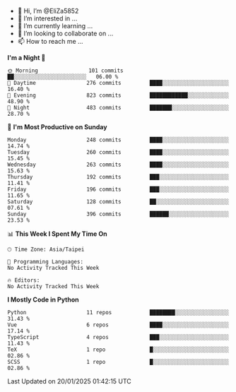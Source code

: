 - 👋 Hi, I’m @EliZa5852
- 👀 I’m interested in ...
- 🌱 I’m currently learning ...
- 💞️ I’m looking to collaborate on ...
- 📫 How to reach me ...

<!--START_SECTION:waka-->
**I'm a Night 🦉** 

```text
🌞 Morning                101 commits         ██░░░░░░░░░░░░░░░░░░░░░░░   06.00 % 
🌆 Daytime                276 commits         ████░░░░░░░░░░░░░░░░░░░░░   16.40 % 
🌃 Evening                823 commits         ████████████░░░░░░░░░░░░░   48.90 % 
🌙 Night                  483 commits         ███████░░░░░░░░░░░░░░░░░░   28.70 % 
```
📅 **I'm Most Productive on Sunday** 

```text
Monday                   248 commits         ████░░░░░░░░░░░░░░░░░░░░░   14.74 % 
Tuesday                  260 commits         ████░░░░░░░░░░░░░░░░░░░░░   15.45 % 
Wednesday                263 commits         ████░░░░░░░░░░░░░░░░░░░░░   15.63 % 
Thursday                 192 commits         ███░░░░░░░░░░░░░░░░░░░░░░   11.41 % 
Friday                   196 commits         ███░░░░░░░░░░░░░░░░░░░░░░   11.65 % 
Saturday                 128 commits         ██░░░░░░░░░░░░░░░░░░░░░░░   07.61 % 
Sunday                   396 commits         ██████░░░░░░░░░░░░░░░░░░░   23.53 % 
```


📊 **This Week I Spent My Time On** 

```text
🕑︎ Time Zone: Asia/Taipei

💬 Programming Languages: 
No Activity Tracked This Week

🔥 Editors: 
No Activity Tracked This Week
```

**I Mostly Code in Python** 

```text
Python                   11 repos            ████████░░░░░░░░░░░░░░░░░   31.43 % 
Vue                      6 repos             ████░░░░░░░░░░░░░░░░░░░░░   17.14 % 
TypeScript               4 repos             ███░░░░░░░░░░░░░░░░░░░░░░   11.43 % 
TeX                      1 repo              █░░░░░░░░░░░░░░░░░░░░░░░░   02.86 % 
SCSS                     1 repo              █░░░░░░░░░░░░░░░░░░░░░░░░   02.86 % 
```




 Last Updated on 20/01/2025 01:42:15 UTC
<!--END_SECTION:waka-->
